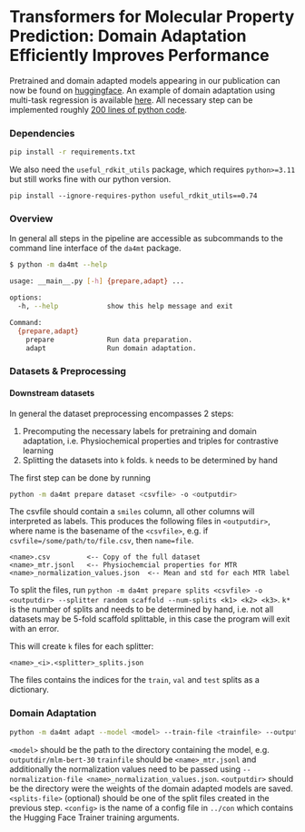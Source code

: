 # Transformers for Molecular Property Prediction: Domain Adaptation Efficiently Improves Performance
Pretrained and domain adapted models appearing in our publication can now be found on [huggingface](https://huggingface.co/collections/UdS-LSV/domain-adaptation-molecular-transformers-6821e7189ada6b7d0a5b62d4). 
An example of domain adaptation using multi-task regression is available [here](https://github.com/uds-lsv/domain-adaptation-molecular-transformers/blob/publication/mtr-example/mtr-domain-adaptation.ipynb). All necessary step can be implemented roughly [200 lines of python code](https://github.com/uds-lsv/domain-adaptation-molecular-transformers/blob/publication/mtr-example/utils.py).

### Dependencies
```bash
pip install -r requirements.txt
```

We also need the `useful_rdkit_utils` package, which requires `python>=3.11` but still works fine with
our python version.
```
pip install --ignore-requires-python useful_rdkit_utils==0.74
```

### Overview
In general all steps in the pipeline are accessible as subcommands to the command line interface of the `da4mt` package.
```bash
$ python -m da4mt --help

usage: __main__.py [-h] {prepare,adapt} ...

options:
  -h, --help            show this help message and exit

Command:
  {prepare,adapt}
    prepare             Run data preparation.
    adapt               Run domain adaptation.
```

### Datasets & Preprocessing

#### Downstream datasets
In general the dataset preprocessing encompasses 2 steps:
1. Precomputing the necessary labels for pretraining and domain adaptation, i.e. Physiochemical properties and triples for contrastive learning
2. Splitting the datasets into `k` folds. `k` needs to be determined by hand

The first step can be done by running

```bash
python -m da4mt prepare dataset <csvfile> -o <outputdir>
```
The csvfile should contain a `smiles` column, all other columns will interpreted as labels.
This produces the following files in `<outputdir>`, where name is the basename of the `<csvfile>`, e.g. if `csvfile=/some/path/to/file.csv`, then `name=file`.
```
<name>.csv         <-- Copy of the full dataset
<name>_mtr.jsonl   <-- Physiochemcial properties for MTR
<name>_normalization_values.json  <-- Mean and std for each MTR label
```

To split the files, run `python -m da4mt prepare splits <csvfile> -o <outputdir> --splitter random scaffold --num-splits <k1> <k2> <k3>`. `k*` is the number of splits and needs to be determined by hand, i.e. not all datasets may be 5-fold scaffold splittable, in this case the program will exit with an error.

This will create `k` files for each splitter:
```
<name>_<i>.<splitter>_splits.json
```
The files contains the indices for the `train`, `val` and `test` splits as a dictionary.

### Domain Adaptation
```bash
python -m da4mt adapt --model <model> --train-file <trainfile> --output <outputdir> --normalization-file <name>_normalization_values.json --splits-file <name>_<i>.<splitter>_splits.json --hydra-config-name <config>
```
`<model>` should be the path to the directory containing the model, e.g. `outputdir/mlm-bert-30`
`trainfile` should be `<name>_mtr.jsonl` and additionally the normalization values need to be passed using `--normalization-file <name>_normalization_values.json`.
`<outputdir>` should be the directory were the weights of the domain adapted models are saved.
`<splits-file>` (optional) should be one of the split files created in the previous step.
`<config>` is the name of a config file in `../con` which contains the Hugging Face Trainer training arguments.
